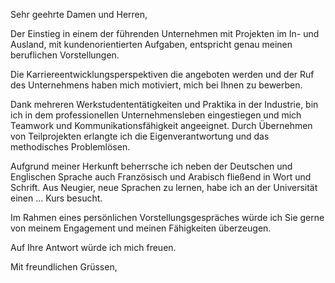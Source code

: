 Sehr geehrte Damen und Herren,

Der Einstieg in einem der führenden Unternehmen mit Projekten im In- und Ausland, mit kundenorientierten Aufgaben, entspricht genau meinen beruflichen Vorstellungen.

Die Karriereentwicklungsperspektiven die angeboten werden und der Ruf des Unternehmens haben mich motiviert, mich bei Ihnen zu bewerben.

Dank mehreren Werkstudententätigkeiten und Praktika in der Industrie, bin ich in dem professionellen Unternehmensleben eingestiegen und mich Teamwork und Kommunikationsfähigkeit angeeignet. Durch Übernehmen von Teilprojekten erlangte ich die Eigenverantwortung und das methodisches Problemlösen.   

Aufgrund meiner Herkunft beherrsche ich neben der Deutschen und Englischen Sprache auch Französisch und Arabisch fließend in Wort und Schrift. Aus Neugier, neue Sprachen zu lernen, habe ich an der Universität einen ... Kurs besucht.

Im Rahmen eines persönlichen Vorstellungsgespräches würde ich Sie gerne von meinem Engagement und meinen Fähigkeiten überzeugen.

Auf Ihre Antwort würde ich mich freuen.

Mit freundlichen Grüssen,
